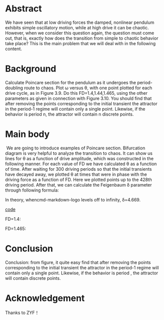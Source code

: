 # Abstract
  We have seen that at low driving forces the damped, nonlinear pendulum exhibits simple oscillatory motion, while at high drive it can be chaotic. However, when we consider this question again, the question must come out, that is, exactly how does the transition from simple to chaotic behavior take place? This is the main problem that we will deal with in the following content.
# Background
  Calculate Poincare section for the pendulum as it undergoes the period-doubling route to chaos. Plot ω versus θ, with one point plotted for each drive cycle, as in Figure 3.9. Do this FD=1.4,1.44,1.465, using the other parameters as given in connection with Figure 3.10. You should find that after removing the points corresponding to the initial transient the attractor in the period-1 regime will contain only a single point. Likewise, if the behavior is period n, the attractor will contain n discrete points.
# Main body
  We are going to introduce examples of Poincare section. 
  Bifurcation diagram is very helpful to analyze the transition to chaos. It can show us lines for θ as a function of drive amplitude, which was constructed in the following manner. For each value of FD we have calculated θ as a function of time. After waiting for 300 driving periods so that the initial transients have decayed away, we plotted θ at times that were in phase with the driving force as a function of FD. Here we plotted points up to the 428th driving period.
  After that, we can calculate the Feigenbaum δ parameter through following formula:

  [](https://github.com/chry0329/compuational_physics_N2014301020159/blob/master/8-1.png)
  
  In theory, whencmd-markdown-logo levels off to infinity, δ=4.669.
  
  [code](https://github.com/chry0329/compuational_physics_N2014301020159/blob/master/Exercise_08.py)
  
  FD=1.4:
  
  [](https://github.com/chry0329/compuational_physics_N2014301020159/blob/master/8-2.png)
  
  FD=1.465:
  
  [](https://github.com/chry0329/compuational_physics_N2014301020159/blob/master/8-3.png)
  
# Conclusion
  Conclusion: from figure, it quite easy find that after removing the points corresponding to the initial transient the attractor in the period-1 regime will contain only a single point. Likewise, if the behavior is period , the attractor will contain discrete points.
# Acknowledgement
  Thanks to ZYF！
